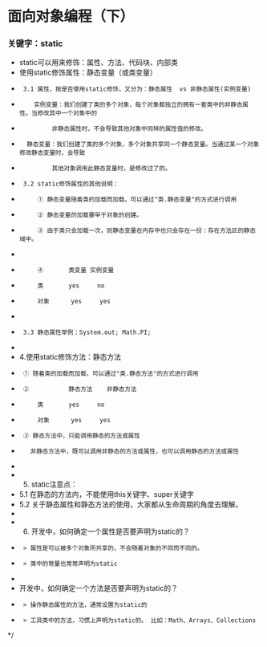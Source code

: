 # 面向对象编程（下）

### 关键字：static 
 - static可以用来修饰：属性、方法、代码块、内部类
 - 使用static修饰属性：静态变量（或类变量）
 * 		3.1 属性，按是否使用static修饰，又分为：静态属性  vs 非静态属性(实例变量)
 * 		   实例变量：我们创建了类的多个对象，每个对象都独立的拥有一套类中的非静态属性。当修改其中一个对象中的
 *              非静态属性时，不会导致其他对象中同样的属性值的修改。
 *       静态变量：我们创建了类的多个对象，多个对象共享同一个静态变量。当通过某一个对象修改静态变量时，会导致
 *              其他对象调用此静态变量时，是修改过了的。
 * 		3.2 static修饰属性的其他说明：
 * 			① 静态变量随着类的加载而加载。可以通过"类.静态变量"的方式进行调用
 *          ② 静态变量的加载要早于对象的创建。
 *          ③ 由于类只会加载一次，则静态变量在内存中也只会存在一份：存在方法区的静态域中。
 *          
 *          ④		类变量	实例变量
 *          类		yes		no
 *          对象		yes		yes
 *          
 *      3.3 静态属性举例：System.out; Math.PI;
 * 
 * 4.使用static修饰方法：静态方法
 * 		① 随着类的加载而加载，可以通过"类.静态方法"的方式进行调用
 * 		②			静态方法	非静态方法
 *          类		yes		no
 *          对象		yes		yes
 * 		③ 静态方法中，只能调用静态的方法或属性
 *        非静态方法中，既可以调用非静态的方法或属性，也可以调用静态的方法或属性
 * 
 * 5. static注意点：
 *    5.1 在静态的方法内，不能使用this关键字、super关键字
 *    5.2 关于静态属性和静态方法的使用，大家都从生命周期的角度去理解。
 *    
 * 6. 开发中，如何确定一个属性是否要声明为static的？
 * 		> 属性是可以被多个对象所共享的，不会随着对象的不同而不同的。
 * 		> 类中的常量也常常声明为static
 * 
 *    开发中，如何确定一个方法是否要声明为static的？
 *    	> 操作静态属性的方法，通常设置为static的
 *      > 工具类中的方法，习惯上声明为static的。 比如：Math、Arrays、Collections
 */
